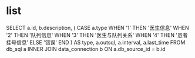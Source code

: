list
===
SELECT
	a.id,
	b.description,
	(
		CASE a.type
		WHEN '1' THEN
			'医生信息'
		WHEN '2' THEN
			'队列信息'
		WHEN '3' THEN
			'医生与队列关系'
		WHEN '4' THEN
			'患者挂号信息'
		ELSE
			'错误'
		END
	) AS type,
	a.outsql,
	a.interval,
	a.last_time
FROM
	db_sql a
INNER JOIN data_connection b ON a.db_source_id = b.id
